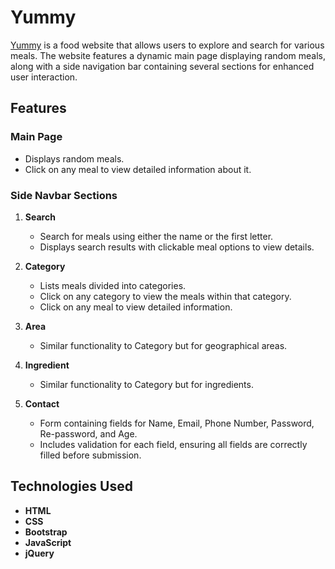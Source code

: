 # Yummy

[Yummy](https://yummybassanthossamxx.netlify.app/) is a food website that allows users to explore and search for various meals. The website features a dynamic main page displaying random meals, along with a side navigation bar containing several sections for enhanced user interaction.

## Features

### Main Page
- Displays random meals.
- Click on any meal to view detailed information about it.

### Side Navbar Sections
1. **Search**
   - Search for meals using either the name or the first letter.
   - Displays search results with clickable meal options to view details.

2. **Category**
   - Lists meals divided into categories.
   - Click on any category to view the meals within that category.
   - Click on any meal to view detailed information.

3. **Area**
   - Similar functionality to Category but for geographical areas.

4. **Ingredient**
   - Similar functionality to Category but for ingredients.

5. **Contact**
   - Form containing fields for Name, Email, Phone Number, Password, Re-password, and Age.
   - Includes validation for each field, ensuring all fields are correctly filled before submission.

## Technologies Used
- **HTML**
- **CSS**
- **Bootstrap**
- **JavaScript**
- **jQuery**
